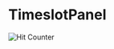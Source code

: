 # TimeslotPanel

![Hit Counter](http://tolsen64.com:8081/api/hc/GitHub.TimeslotPanel "My Stupid Hit Counter!")
